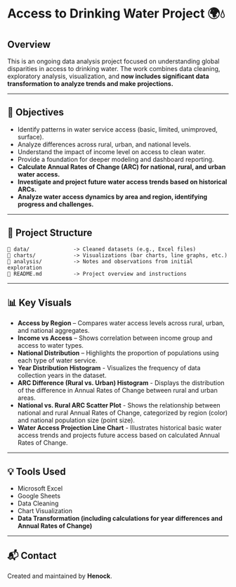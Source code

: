 # Access to Drinking Water Project 🌍💧

## Overview
This is an ongoing data analysis project focused on understanding global disparities in access to drinking water. The work combines data cleaning, exploratory analysis, visualization, and **now includes significant data transformation to analyze trends and make projections.**

---

## 📌 Objectives
- Identify patterns in water service access (basic, limited, unimproved, surface).
- Analyze differences across rural, urban, and national levels.
- Understand the impact of income level on access to clean water.
- Provide a foundation for deeper modeling and dashboard reporting.
- **Calculate Annual Rates of Change (ARC) for national, rural, and urban water access.**
- **Investigate and project future water access trends based on historical ARCs.**
- **Analyze water access dynamics by area and region, identifying progress and challenges.**

---

## 📂 Project Structure

```
📁 data/              -> Cleaned datasets (e.g., Excel files)
📁 charts/            -> Visualizations (bar charts, line graphs, etc.)
📁 analysis/          -> Notes and observations from initial exploration
📄 README.md          -> Project overview and instructions
```

---

## 📊 Key Visuals
- **Access by Region** – Compares water access levels across rural, urban, and national aggregates.
- **Income vs Access** – Shows correlation between income group and access to water types.
- **National Distribution** – Highlights the proportion of populations using each type of water service.
- **Year Distribution Histogram** - Visualizes the frequency of data collection years in the dataset.
- **ARC Difference (Rural vs. Urban) Histogram** - Displays the distribution of the difference in Annual Rates of Change between rural and urban areas.
- **National vs. Rural ARC Scatter Plot** - Shows the relationship between national and rural Annual Rates of Change, categorized by region (color) and national population size (point size).
- **Water Access Projection Line Chart** - Illustrates historical basic water access trends and projects future access based on calculated Annual Rates of Change.

---

## 💡 Tools Used
- Microsoft Excel
- Google Sheets
- Data Cleaning
- Chart Visualization
- **Data Transformation (including calculations for year differences and Annual Rates of Change)**

---


## 📬 Contact
Created and maintained by **Henock**.
